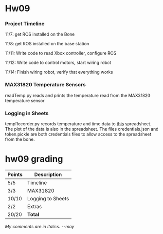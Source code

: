 # Hw09 #

### Project Timeline ###

11/7: get ROS installed on the Bone

11/8: get ROS installed on the base station

11/11: Write code to read Xbox controller, configure ROS

11/12: Write code to control motors, start wiring robot

11/14: Finish wiring robot, verify that everything works

### MAX31820 Temperature Sensors ###

readTemp.py reads and prints the temperature read from the MAX31820 temperature sensor

### Logging in Sheets ###

tempRecorder.py records temperature and time data to [this](https://docs.google.com/spreadsheets/d/127y9DWKHe3eSOpOxnTjSoLlpLfjw0FNWWMp3PAIquYs/edit?usp=sharing) spreadsheet.
The plot of the data is also in the spreadsheet. The files credentials.json and token.pickle are both credentials files to allow access to the spreadsheet from the bone.

# hw09 grading

| Points      | Description |
| ----------- | ----------- |
|  5/5 | Timeline
|  3/3 | MAX31820
| 10/10 | Logging to Sheets
|  2/2 | Extras
| 20/20 | **Total**

*My comments are in italics. --may*

